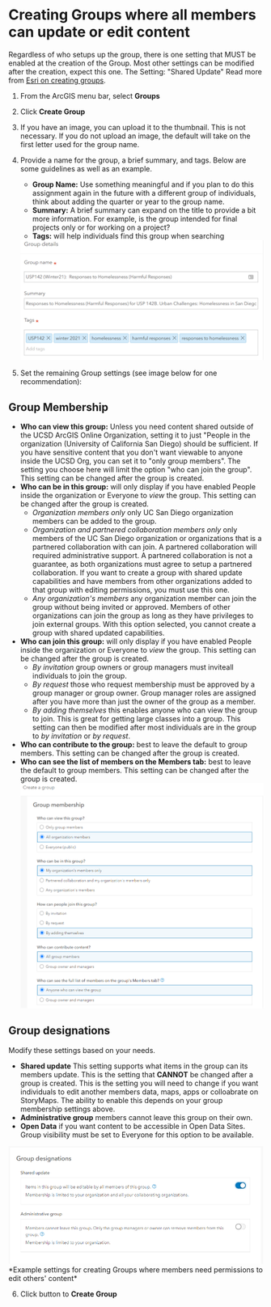 # Creating Groups where all members can update or edit content 
Regardless of who setups up the group, there is one setting that MUST be enabled at the creation of the Group. Most other settings can be modified after the creation, expect this one.
  The Setting:  "Shared Update"
Read more from [Esri on creating groups](https://doc.arcgis.com/en/arcgis-online/share-maps/create-groups.htm).
  
1. From the ArcGIS menu bar, select **Groups**
2. Click **Create Group**
3. If you have an image, you can upload it to the thumbnail. This is not necessary. If you do not upload an image, the default will take on the first letter used for the group name.
4. Provide a name for the group, a brief summary, and tags. Below are some guidelines as well as an example. 
    - **Group Name:** Use something meaningful and if you plan to do this assignment again in the future with a different group of individuals, think about adding the quarter or year to the group name.
    - **Summary:** A brief summary can expand on the title to provide a bit more information. For example, is the group intended for final projects only or for working on a project?
    - **Tags:**  will help individuals find this group when searching
   
   <img src="../images/Groups1_GroupDetails_NameDescTags.PNG">
 
 5. Set the remaining Group settings (see image below for one recommendation):
 
 ## Group Membership
 - **Who can view this group:** Unless you need content shared outside of the UCSD ArcGIS Online Organization, setting it to just "People in the organization (University of California San Diego) should be sufficient. If you have sensitive content that you don't want viewable to anyone inside the UCSD Org, you can set it to "only group members". The setting you choose here will limit the option "who can join the group". This setting can be changed after the group is created. 
  - **Who can be in this group:**  will only display if you have enabled People inside the organization or Everyone to *view* the group. This setting can be changed after the group is created.
      - *Organization members only* only UC San Diego organization members can be added to the group.
      - *Organization and partnered collaboration members only* only members of the UC San Diego organization or organizations that is a partnered collaboration with can join. A partnered collaboration will required administrative support. A partnered collaboration is not a guarantee, as both organizations must agree to setup a partnered collaboration. If you want to create a group with shared update capabilities and have members from other organizations added to that group with editing permissions, you must use this one.
      - *Any organization's members* any organization member can join the group without being invited or approved. Members of other organizations can join the group as long as they have privileges to join external groups. With this option selected, you cannot create a group with shared updated capabilities. 
  - **Who can join this group:**  will only display if you have enabled People inside the organization or Everyone to *view* the group. This setting can be changed after the group is created.
      - *By invitation* group owners or group managers must inviteall individuals to join the group.
      - *By request* those who request membership must be approved by a group manager or group owner. Group manager roles are assigned after you have more than just the owner of the group as a member.
      - *By adding themselves* this enables anyone who can view the group to join. This is great for getting large classes into a group. This setting can then be modified after most individuals are in the group to *by invitation* or *by request*. 
   - **Who can contribute to the group:** best to leave the default to group members. This setting can be changed after the group is created.
   - **Who can see the list of members on the Members tab:** best to leave the default to group members. This setting can be changed after the group is created.
     <img src="../images/Group-Memberships.PNG">
     
## Group designations
Modify these settings based on your needs.
   - **Shared update** This setting supports what items in the group can its members update. This is the setting that **CANNOT** be changed after a group is created. This is the setting you will need to change if you want individuals to edit another members data, maps, apps or colloabrate on StoryMaps. The ability to enable this depends on your group membership settings above.
   - **Administrative group** members cannot leave this group on their own.
   - **Open Data** if you want content to be accessible in Open Data Sites. Group visibility must be set to Everyone for this option to be available.

  <img src="../images/Group-Designations-OpenDataSharedUpdateEnabled.PNG">
  *Example settings for creating Groups where members need permissions to edit others' content*
  
6. Click button to **Create Group**
